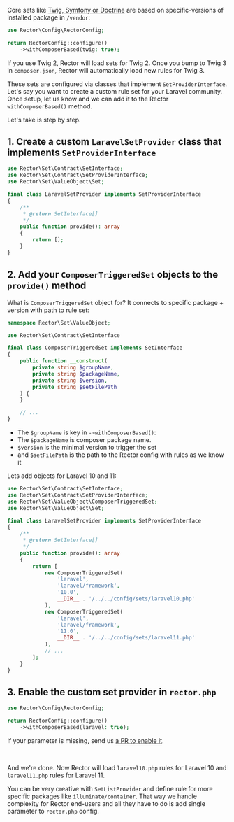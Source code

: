 Core sets like [Twig, Symfony or Doctrine](/composer-based-sets) are based on specific-versions of installed package in `/vendor`:

```php
use Rector\Config\RectorConfig;

return RectorConfig::configure()
    ->withComposerBased(twig: true);
```

If you use Twig 2, Rector will load sets for Twig 2. Once you bump to Twig 3 in `composer.json`, Rector will automatically load new rules for Twig 3.

These sets are configured via classes that implement `SetProviderInterface`. Let's say you want to create a custom rule set for your Laravel community. Once setup, let us know and we can add it to the Rector `withComposerBased()` method.

Let's take is step by step.


## 1. Create a custom `LaravelSetProvider` class that implements `SetProviderInterface`

```php
use Rector\Set\Contract\SetInterface;
use Rector\Set\Contract\SetProviderInterface;
use Rector\Set\ValueObject\Set;

final class LaravelSetProvider implements SetProviderInterface
{
    /**
     * @return SetInterface[]
     */
    public function provide(): array
    {
        return [];
    }
}
```

## 2. Add your `ComposerTriggeredSet` objects to the `provide()` method

What is `ComposerTriggeredSet` object for? It connects to specific package + version with path to rule set:

```php
namespace Rector\Set\ValueObject;

use Rector\Set\Contract\SetInterface

final class ComposerTriggeredSet implements SetInterface
{
    public function __construct(
        private string $groupName,
        private string $packageName,
        private string $version,
        private string $setFilePath
    ) {
    }

    // ...
}
```

* The `$groupName` is key in `->withComposerBased()`:
* The `$packageName` is composer package name.
* `$version` is the minimal version to trigger the set
* and `$setFilePath` is the path to the Rector config with rules as we know it

Lets add objects for Laravel 10 and 11:

```php
use Rector\Set\Contract\SetInterface;
use Rector\Set\Contract\SetProviderInterface;
use Rector\Set\ValueObject\ComposerTriggeredSet;
use Rector\Set\ValueObject\Set;

final class LaravelSetProvider implements SetProviderInterface
{
    /**
     * @return SetInterface[]
     */
    public function provide(): array
    {
        return [
            new ComposerTriggeredSet(
                'laravel',
                'laravel/framework',
                '10.0',
                __DIR__ . '/../../config/sets/laravel10.php'
            ),
            new ComposerTriggeredSet(
                'laravel',
                'laravel/framework',
                '11.0',
                __DIR__ . '/../../config/sets/laravel11.php'
            ),
            // ...
        ];
    }
}
```

## 3. Enable the custom set provider in `rector.php`

```php
use Rector\Config\RectorConfig;

return RectorConfig::configure()
    ->withComposerBased(laravel: true);
```

If your parameter is missing, send us [a PR to enable it](https://github.com/rectorphp/rector-src/blob/main/src/Config/RectorConfig.php).

<br>

And we're done. Now Rector will load `laravel10.php` rules for Laravel 10 and `laravel11.php` rules for Laravel 11.

You can be very creative with `SetListProvider` and define rule for more specific packages like `illuminate/container`. That way we handle complexity for Rector end-users and all they have to do is add single parameter to `rector.php` config.
